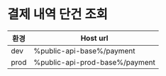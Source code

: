 #  결제 내역 단건 조회

| 환경  | Host url                  |
|-----|---------------------------|
| dev | %public-api-base%/payment |
| prod| %public-api-prod-base%/payment |

<api-endpoint openapi-path="../../openapi/payment-swagger.json" method="GET" endpoint="/public/v1/telegram/{gameId}/invoice/{invoiceId}"/>